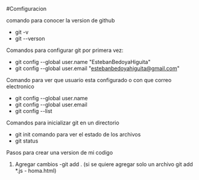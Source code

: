 #Comfiguracion

comando para conocer la version  de github

- git -v
- git --verson

Comandos para configurar git por primera vez:

- git config --global user.name "EstebanBedoyaHiguita"
- git config --global user.email "estebanbedoyahiguita@gmail.com"

Comando para ver que usuario esta configurado o con que correo electronico

- git config --global user.name
- git config --global user.email
- git config --list

Comandos para inicializar git en un directorio

- git init
comando para ver el estado de los archivos
- git status

Pasos para crear una version de mi codigo
1. Agregar cambios
-git add . (si se quiere agregar solo un archivo git add *.js - homa.html)